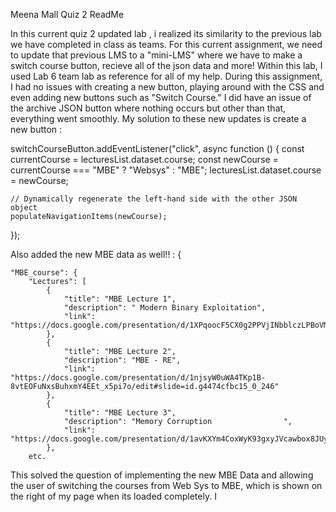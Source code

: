 Meena Mall
Quiz 2
ReadMe

In this current quiz 2 updated lab , i realized its similarity to the previous lab we have completed in class as teams. For this current assignment, we need to update that previous LMS to a "mini-LMS" where we have to make a switch course button, recieve all of the json data and more! Within this lab, I used Lab 6 team lab as reference for all of my help. During this assignment, I had no issues with creating a new button, playing around with the CSS and even adding new buttons such as "Switch Course." I did have an issue of the archive JSON button where nothing occurs but other than that, everything went smoothly. My solution to these new updates is create a new button : 

switchCourseButton.addEventListener("click", async function () {
    const currentCourse = lecturesList.dataset.course;
    const newCourse = currentCourse === "MBE" ? "Websys" : "MBE";
    lecturesList.dataset.course = newCourse;

    // Dynamically regenerate the left-hand side with the other JSON object
    populateNavigationItems(newCourse);
});

Also added the new MBE data as well!! : {
    
    "MBE_course": {
        "Lectures": [
            {
                "title": "MBE Lecture 1",
                "description": " Modern Binary Exploitation",
                "link": "https://docs.google.com/presentation/d/1XPqoocF5CX0g2PPVjINbblczLPBoVMQJCTbnVTOrbR4/edit#slide=id.g4474cfbc15_0_246"
            },
            {
                "title": "MBE Lecture 2",
                "description": "MBE - RE",
                "link": "https://docs.google.com/presentation/d/1njsyW0uWA4TKp1B-8vtEOFuNxsBuhxmY4EEt_x5pi7o/edit#slide=id.g4474cfbc15_0_246"
            },
            {
                "title": "MBE Lecture 3",
                "description": "Memory Corruption                ",
                "link": "https://docs.google.com/presentation/d/1avKXYm4CoxWyK93gxyJVcawbox8JUyIGs0wNNwHuhYg/edit"
            },
        etc.

This solved the question of implementing the new MBE Data and allowing the user of switching the courses from Web Sys to MBE, which is shown on the right of my page when its loaded completely.  I 